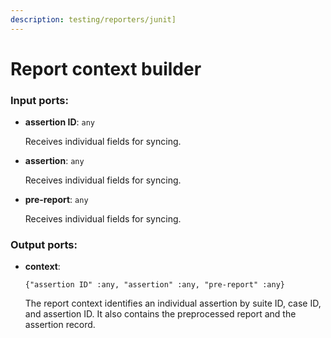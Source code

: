 ```yaml
---
description: testing/reporters/junit]
---
```


# Report context builder

### Input ports:

* __assertion ID__: `any`

    Receives individual fields for syncing.


* __assertion__: `any`

    Receives individual fields for syncing.


* __pre-report__: `any`

    Receives individual fields for syncing.

### Output ports:

* __context__: 
    ```
    {"assertion ID" :any, "assertion" :any, "pre-report" :any}
    ```

    The report context identifies an individual assertion by suite ID, case ID, and assertion ID.
    It also contains the preprocessed report and the assertion record.

